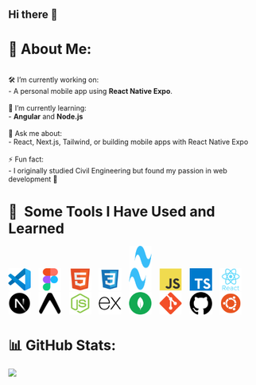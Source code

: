 ## Hi there 👋
# 💫 About Me:
<br>🛠️ I’m currently working on:<br>- A personal mobile app using **React Native Expo**.<br><br>🌱 I’m currently learning:<br>- **Angular** and **Node.js**<br><br>💬 Ask me about:<br>- React, Next.js, Tailwind, or building mobile apps with React Native Expo<br><br>⚡ Fun fact:<br>- I originally studied Civil Engineering but found my passion in web development 🚀<br>

# 🚀 &nbsp;Some Tools I Have Used and Learned



<div align="left" justify-center="center">
  <img src="icons/vscode-original.svg" alt="VSCode" width="45" height="45" />
  &nbsp;&nbsp;
  <img src="icons/68747470733a2f2f63646e2e6a7364656c6976722e6e65742f67682f64657669636f6e732f64657669636f6e2f69636f6e732f6669676d612f6669676d612d6f726967696e616c2e737667.svg" alt="Figma" width="45" height="45" />
  &nbsp;&nbsp;
  <img src="icons/html.svg" alt="HTML" width="45" height="45" />
 &nbsp;&nbsp;
  <img src="icons/css.svg" alt="CSS" width="45" height="45" />
 &nbsp;&nbsp;
  <img src="icons/tailwindcss-mark.d52e9897.svg" alt="TailwindCSS" width="45" height="90" />
  &nbsp;&nbsp;
  <img src="icons/javascript-original.svg" alt="JavaScript" width="45" height="45" />
 &nbsp;&nbsp;
  <img src="icons/typescript-icon-svgrepo-com.svg" alt="TypeScript" width="45" height="45" />
  &nbsp;&nbsp;
  <img src="icons/react-original-wordmark.svg" alt="React" width="45" height="45" />
  &nbsp;&nbsp;
  <img src="icons/nextjs-icon-dark-background.svg" alt="Next.js" width="45" height="45" />
  &nbsp;&nbsp;
  <img src="icons/Expo.svg" alt="Expo" width="45" height="45" />
  &nbsp;&nbsp;
  <img src="icons/nodejs.svg" alt="Node.js" width="45" height="45" />
  &nbsp;&nbsp;
  <img src="icons/express.js-logo.svg" alt="Express.js" width="45" height="45" />
  &nbsp;&nbsp;
  <img src="icons/mongodb-svgrepo-com.svg" alt="MongoDb" width="45" height="45" />
  &nbsp;&nbsp;
  <img src="icons/git.svg" alt="Git" width="45" height="45" />
  &nbsp;&nbsp;
  <img src="icons/github-142-svgrepo-com.svg" alt="GitHub" width="45" height="45" />
  &nbsp;&nbsp;
  <img src="icons/ubuntu-svgrepo-com.svg" alt="Ubuntu" width="45" height="45" />
</div>



# 📊 GitHub Stats:
![](https://github-readme-stats.vercel.app/api/top-langs/?username=Tilted-One&theme=dark&hide_border=false&include_all_commits=false&count_private=false&layout=compact)
